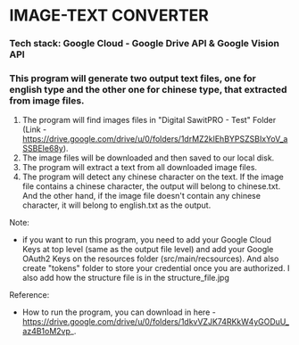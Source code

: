 # IMAGE-TEXT CONVERTER

### Tech stack: Google Cloud - Google Drive API & Google Vision API

### This program will generate two output text files, one for english type and the other one for chinese type, that extracted from image files.
1. The program will find images files in "Digital SawitPRO - Test" Folder (Link - https://drive.google.com/drive/u/0/folders/1drMZ2klEhBYPSZSBIxYoV_aSSBEIe68y).
2. The image files will be downloaded and then saved to our local disk.
3. The program will extract a text from all downloaded image files.
4. The program will detect any chinese character on the text. If the image file contains a chinese character, the output will belong to chinese.txt. And the other hand, if the image file doesn't contain any chinese character, it will belong to english.txt as the output.


Note:
- if you want to run this program, you need to add your Google Cloud Keys at top level (same as the output file level) and add your Google OAuth2 Keys on the resources folder (src/main/recsources). And also create "tokens" folder to store your credential once you are authorized. I also add how the structure file is in the structure_file.jpg

Reference: 
- How to run the program, you can download in here - https://drive.google.com/drive/u/0/folders/1dkvVZJK74RKkW4yGODuU_az4B1oM2vp_.
